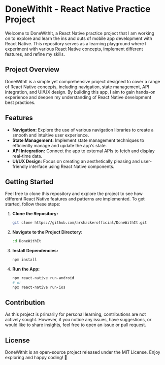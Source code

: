 # DoneWithIt - React Native Practice Project

Welcome to DoneWithIt, a React Native practice project that I am working on to explore and learn the ins and outs of mobile app development with React Native. This repository serves as a learning playground where I experiment with various React Native concepts, implement different features, and refine my skills.

## Project Overview

DoneWithIt is a simple yet comprehensive project designed to cover a range of React Native concepts, including navigation, state management, API integration, and UI/UX design. By building this app, I aim to gain hands-on experience and deepen my understanding of React Native development best practices.

## Features

- **Navigation:** Explore the use of various navigation libraries to create a smooth and intuitive user experience.
- **State Management:** Implement state management techniques to efficiently manage and update the app's state.
- **API Integration:** Connect the app to external APIs to fetch and display real-time data.
- **UI/UX Design:** Focus on creating an aesthetically pleasing and user-friendly interface using React Native components.

## Getting Started

Feel free to clone this repository and explore the project to see how different React Native features and patterns are implemented. To get started, follow these steps:

1. **Clone the Repository:**
   ```bash
   git clone https://github.com/arshackerofficial/DoneWithIt.git
   ```

2. **Navigate to the Project Directory:**
   ```bash
   cd DoneWithIt
   ```

3. **Install Dependencies:**
   ```bash
   npm install
   ```

4. **Run the App:**
   ```bash
   npx react-native run-android
   # or
   npx react-native run-ios
   ```

## Contribution

As this project is primarily for personal learning, contributions are not actively sought. However, if you notice any issues, have suggestions, or would like to share insights, feel free to open an issue or pull request.

## License

DoneWithIt is an open-source project released under the MIT License. Enjoy exploring and happy coding! 🚀
